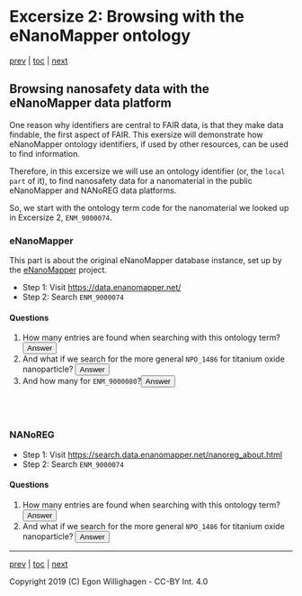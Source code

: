 # Excersize 2: Browsing with the eNanoMapper ontology

[prev](browsing.md) | [toc](./README.md) | [next](scholia.md)

<script>
  function toggleAnswer(id) {
  var answer = document.getElementById(id);
  if (answer.style.visibility === "hidden" ||
      answer.style.visibility === "none") {
    answer.style.visibility = "visible";
  } else {
    answer.style.visibility = "hidden";
  }
}
</script>

## Browsing nanosafety data with the eNanoMapper data platform

One reason why identifiers are central to FAIR data, is that they make data findable, the first
aspect of FAIR. This exersize will demonstrate how eNanoMapper ontology identifiers, if used by
other resources, can be used to find information.

Therefore, in this excersize we will use an ontology identifier (or, the `local part` of it),
to find nanosafety data for a nanomaterial in the public eNanoMapper and NANoREG data platforms.

So, we start with the ontology term code for the nanomaterial we looked up in Excersize 2, `ENM_9000074`.

### eNanoMapper

This part is about the original eNanoMapper database instance, set up by the
[eNanoMapper](http://enanomapper.net/) project.

* Step 1: Visit https://data.enanomapper.net/
* Step 2: Search `ENM_9000074`

#### Questions

1. How many entries are found when searching with this ontology term? <button onclick="toggleAnswer('q1')">Answer</button><span id="q1" style="visibility: hidden">None</span>
2. And what if we search for the more general `NPO_1486` for titanium oxide nanoparticle? <button onclick="toggleAnswer('q2')">Answer</button><span id="q2" style="visibility: hidden">This finds 32 nanomaterials.</span>
3. And how many for `ENM_9000080`?<button onclick="toggleAnswer('q3')">Answer</button><span id="q3" style="visibility: hidden">One material, https://data.enanomapper.net/substance/ENM3-d4c0bc69-bdaf-372f-b8c4-73ea0c8f5a06, which came from a EU NSC Young Scientist conference constribution.</span>

### NANoREG

* Step 1: Visit https://search.data.enanomapper.net/nanoreg_about.html
* Step 2: Search `ENM_9000074`

#### Questions

1. How many entries are found when searching with this ontology term? <button onclick="toggleAnswer('q4')">Answer</button><span id="q4" style="visibility: hidden">Also none</span>
2. And what if we search for the more general `NPO_1486` for titanium oxide nanoparticle? <button onclick="toggleAnswer('q5')">Answer</button><span id="q5" style="visibility: hidden">This finds 140 nanomaterials.</span>

---

[prev](browsing.md) | [toc](./README.md) | [next](scholia.md)

Copyright 2019 (C) Egon Willighagen - CC-BY Int. 4.0
